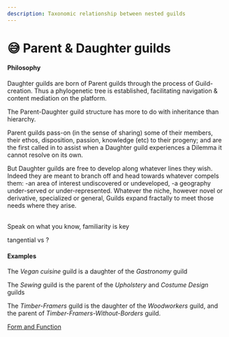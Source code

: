 ```yaml
---
description: Taxonomic relationship between nested guilds
---
```


# 😅 Parent & Daughter guilds

#### Philosophy

Daughter guilds are born of Parent guilds through the process of Guild-creation. Thus a phylogenetic tree is established, facilitating navigation & content mediation on the platform.

The Parent-Daughter guild structure has more to do with inheritance than hierarchy.&#x20;

Parent guilds pass-on (in the sense of sharing) some of their members, their ethos, disposition, passion, knowledge (etc) to their progeny; and are the first called in to assist when a Daughter guild experiences a Dilemma it cannot resolve on its own.

But Daughter guilds are free to develop along whatever lines they wish. Indeed they are meant to branch off and head towards whatever compels them: -an area of interest undiscovered or undeveloped, -a geography under-served or under-represented. Whatever the niche, however novel or derivative, specialized or general, Guilds expand fractally to meet those needs where they arise.

\
Speak on what you know, familiarity is key

tangential vs ?

#### Examples

The _Vegan cuisine_ guild is a daughter of the _Gastronomy_ guild

The _Sewing_ guild is the parent of the _Upholstery_ and _Costume Design_ guilds

The _Timber-Framers_ guild is the daughter of the _Woodworkers_ guild, and the parent of _Timber-Framers-Without-Borders_ guild.

[Form and Function](../../../blue-paper/parent-and-daughter-guilds.md)

